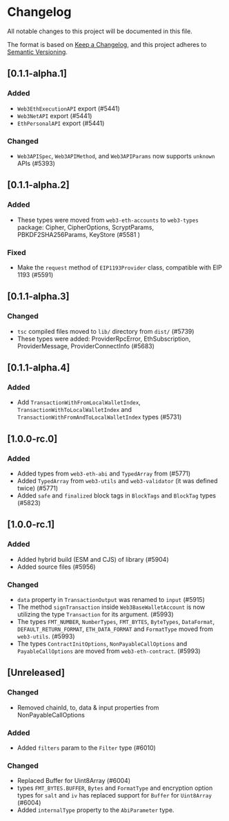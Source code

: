 # Changelog

All notable changes to this project will be documented in this file.

The format is based on [Keep a Changelog](https://keepachangelog.com/en/1.0.0/),
and this project adheres to [Semantic Versioning](https://semver.org/spec/v2.0.0.html).

<!-- EXAMPLE

## [1.0.0]

### Added

- I've added feature XY (#1000)

### Changed

- I've cleaned up XY (#1000)

### Deprecated

- I've deprecated XY (#1000)

### Removed

- I've removed XY (#1000)

### Fixed

- I've fixed XY (#1000)

### Security

- I've improved the security in XY (#1000)

-->

## [0.1.1-alpha.1]

### Added

-   `Web3EthExecutionAPI` export (#5441)
-   `Web3NetAPI` export (#5441)
-   `EthPersonalAPI` export (#5441)

### Changed

-   `Web3APISpec`, `Web3APIMethod`, and `Web3APIParams` now supports `unknown` APIs (#5393)

## [0.1.1-alpha.2]

### Added

-   These types were moved from `web3-eth-accounts` to `web3-types` package: Cipher, CipherOptions, ScryptParams, PBKDF2SHA256Params, KeyStore (#5581 )

### Fixed

-   Make the `request` method of `EIP1193Provider` class, compatible with EIP 1193 (#5591)

## [0.1.1-alpha.3]

### Changed

-   `tsc` compiled files moved to `lib/` directory from `dist/` (#5739)
-   These types were added: ProviderRpcError, EthSubscription, ProviderMessage, ProviderConnectInfo (#5683)

## [0.1.1-alpha.4]

### Added

-   Add `TransactionWithFromLocalWalletIndex`, `TransactionWithToLocalWalletIndex` and `TransactionWithFromAndToLocalWalletIndex` types (#5731)

## [1.0.0-rc.0]

### Added

-   Added types from `web3-eth-abi` and `TypedArray` from (#5771)
-   Added `TypedArray` from `web3-utils` and `web3-validator` (it was defined twice) (#5771)
-   Added `safe` and `finalized` block tags in `BlockTags` and `BlockTag` types (#5823)

## [1.0.0-rc.1]

### Added

-   Added hybrid build (ESM and CJS) of library (#5904)
-   Added source files (#5956)

### Changed

-   `data` property in `TransactionOutput` was renamed to `input` (#5915)
-   The method `signTransaction` inside `Web3BaseWalletAccount` is now utilizing the type `Transaction` for its argument. (#5993)
-   The types `FMT_NUMBER`, `NumberTypes`, `FMT_BYTES`, `ByteTypes`, `DataFormat`, `DEFAULT_RETURN_FORMAT`, `ETH_DATA_FORMAT` and `FormatType` moved from `web3-utils`. (#5993)
-   The types `ContractInitOptions`, `NonPayableCallOptions` and `PayableCallOptions` are moved from `web3-eth-contract`. (#5993)

## [Unreleased]

### Changed

-   Removed chainId, to, data & input properties from NonPayableCallOptions

### Added

-   Added `filters` param to the `Filter` type (#6010)
### Changed

-   Replaced Buffer for Uint8Array (#6004)
-   types `FMT_BYTES.BUFFER`, `Bytes` and `FormatType` and encryption option types for `salt` and `iv` has replaced support for `Buffer` for `Uint8Array` (#6004)
-   Added `internalType` property to the `AbiParameter` type.